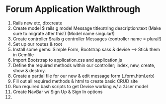 # Forum Application Walkthrough

1. Rails new etc, db:create
2. Create model $ rails g model Message title:string description:text (Make sure to migrate after this!) (Model name singular!)
3. Create controller $rails g controller Messages (controller name = plural!)
4. Set up our routes & root
5. Install some gems: Simple Form, Bootstrap sass & devise --> Stick them in Gemfile
6. Import Bootstrap to application.css and application.js
7. Define the required methods within our controller; index, new, create, show & destroy.
8. Create a partial file for our new & edit message form (_form.html.erb)
9. Fill out all required methods & html to create basic CRUD site
10. Run required bash scripts to get Devise working w/ a :User model
11. Create NavBar w/ Sign Up & Sign In options
12. 
